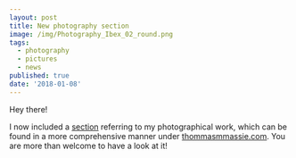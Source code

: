 ```yaml
---
layout: post
title: New photography section
image: /img/Photography_Ibex_02_round.png
tags:
  - photography
  - pictures
  - news
published: true
date: '2018-01-08'
---
```


Hey there!

I now included a [section](Photography.md) referring to my photographical work, which can be found in a more comprehensive manner under [thommasmmassie.com](http://www.thomasmmassie.com/). You are more than welcome to have a look at it!